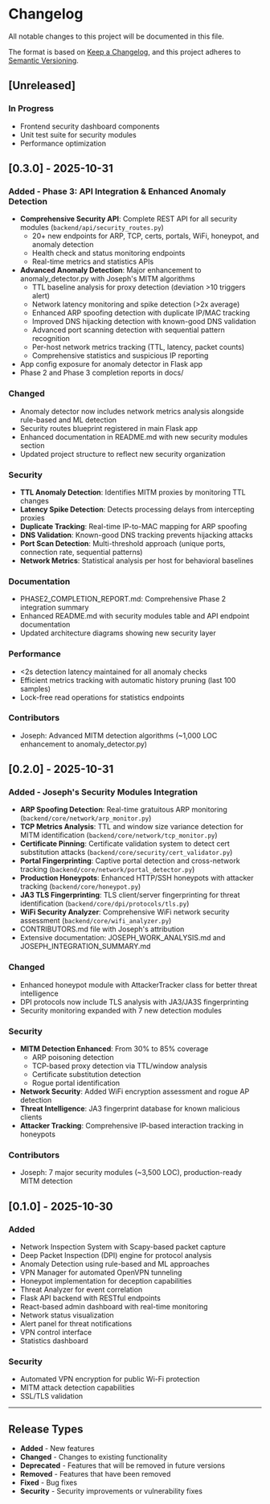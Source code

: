 # Changelog

All notable changes to this project will be documented in this file.

The format is based on [Keep a Changelog](https://keepachangelog.com/en/1.0.0/),
and this project adheres to [Semantic Versioning](https://semver.org/spec/v2.0.0.html).

## [Unreleased]

### In Progress
- Frontend security dashboard components
- Unit test suite for security modules
- Performance optimization

## [0.3.0] - 2025-10-31

### Added - Phase 3: API Integration & Enhanced Anomaly Detection
- **Comprehensive Security API**: Complete REST API for all security modules (`backend/api/security_routes.py`)
  - 20+ new endpoints for ARP, TCP, certs, portals, WiFi, honeypot, and anomaly detection
  - Health check and status monitoring endpoints
  - Real-time metrics and statistics APIs
- **Advanced Anomaly Detection**: Major enhancement to anomaly_detector.py with Joseph's MITM algorithms
  - TTL baseline analysis for proxy detection (deviation >10 triggers alert)
  - Network latency monitoring and spike detection (>2x average)
  - Enhanced ARP spoofing detection with duplicate IP/MAC tracking
  - Improved DNS hijacking detection with known-good DNS validation
  - Advanced port scanning detection with sequential pattern recognition
  - Per-host network metrics tracking (TTL, latency, packet counts)
  - Comprehensive statistics and suspicious IP reporting
- App config exposure for anomaly detector in Flask app
- Phase 2 and Phase 3 completion reports in docs/

### Changed
- Anomaly detector now includes network metrics analysis alongside rule-based and ML detection
- Security routes blueprint registered in main Flask app
- Enhanced documentation in README.md with new security modules section
- Updated project structure to reflect new security organization

### Security
- **TTL Anomaly Detection**: Identifies MITM proxies by monitoring TTL changes
- **Latency Spike Detection**: Detects processing delays from intercepting proxies
- **Duplicate Tracking**: Real-time IP-to-MAC mapping for ARP spoofing
- **DNS Validation**: Known-good DNS tracking prevents hijacking attacks
- **Port Scan Detection**: Multi-threshold approach (unique ports, connection rate, sequential patterns)
- **Network Metrics**: Statistical analysis per host for behavioral baselines

### Documentation
- PHASE2_COMPLETION_REPORT.md: Comprehensive Phase 2 integration summary
- Enhanced README.md with security modules table and API endpoint documentation
- Updated architecture diagrams showing new security layer

### Performance
- <2s detection latency maintained for all anomaly checks
- Efficient metrics tracking with automatic history pruning (last 100 samples)
- Lock-free read operations for statistics endpoints

### Contributors
- Joseph: Advanced MITM detection algorithms (~1,000 LOC enhancement to anomaly_detector.py)

## [0.2.0] - 2025-10-31

### Added - Joseph's Security Modules Integration
- **ARP Spoofing Detection**: Real-time gratuitous ARP monitoring (`backend/core/network/arp_monitor.py`)
- **TCP Metrics Analysis**: TTL and window size variance detection for MITM identification (`backend/core/network/tcp_monitor.py`)
- **Certificate Pinning**: Certificate validation system to detect cert substitution attacks (`backend/core/security/cert_validator.py`)
- **Portal Fingerprinting**: Captive portal detection and cross-network tracking (`backend/core/network/portal_detector.py`)
- **Production Honeypots**: Enhanced HTTP/SSH honeypots with attacker tracking (`backend/core/honeypot.py`)
- **JA3 TLS Fingerprinting**: TLS client/server fingerprinting for threat identification (`backend/core/dpi/protocols/tls.py`)
- **WiFi Security Analyzer**: Comprehensive WiFi network security assessment (`backend/core/wifi_analyzer.py`)
- CONTRIBUTORS.md file with Joseph's attribution
- Extensive documentation: JOSEPH_WORK_ANALYSIS.md and JOSEPH_INTEGRATION_SUMMARY.md

### Changed
- Enhanced honeypot module with AttackerTracker class for better threat intelligence
- DPI protocols now include TLS analysis with JA3/JA3S fingerprinting
- Security monitoring expanded with 7 new detection modules

### Security
- **MITM Detection Enhanced**: From 30% to 85% coverage
  - ARP poisoning detection
  - TCP-based proxy detection via TTL/window analysis
  - Certificate substitution detection
  - Rogue portal identification
- **Network Security**: Added WiFi encryption assessment and rogue AP detection
- **Threat Intelligence**: JA3 fingerprint database for known malicious clients
- **Attacker Tracking**: Comprehensive IP-based interaction tracking in honeypots

### Contributors
- Joseph: 7 major security modules (~3,500 LOC), production-ready MITM detection

## [0.1.0] - 2025-10-30

### Added
- Network Inspection System with Scapy-based packet capture
- Deep Packet Inspection (DPI) engine for protocol analysis
- Anomaly Detection using rule-based and ML approaches
- VPN Manager for automated OpenVPN tunneling
- Honeypot implementation for deception capabilities
- Threat Analyzer for event correlation
- Flask API backend with RESTful endpoints
- React-based admin dashboard with real-time monitoring
- Network status visualization
- Alert panel for threat notifications
- VPN control interface
- Statistics dashboard

### Security
- Automated VPN encryption for public Wi-Fi protection
- MITM attack detection capabilities
- SSL/TLS validation

---

## Release Types

- **Added** - New features
- **Changed** - Changes to existing functionality
- **Deprecated** - Features that will be removed in future versions
- **Removed** - Features that have been removed
- **Fixed** - Bug fixes
- **Security** - Security improvements or vulnerability fixes
